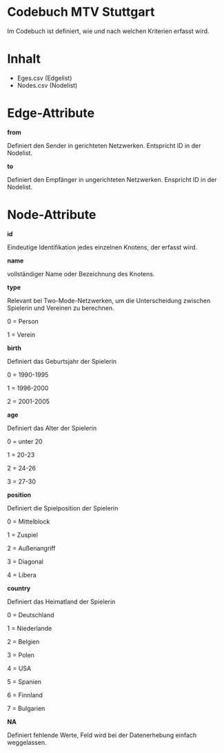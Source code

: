 # Codebuch MTV Stuttgart
Im Codebuch ist definiert, wie und nach welchen Kriterien erfasst wird.

# Inhalt
  + Eges.csv (Edgelist)
  + Nodes.csv (Nodelist)
  
# Edge-Attribute

**from**

Definiert den Sender in gerichteten Netzwerken. Entspricht ID in der Nodelist.

**to**

Definiert den Empfänger in ungerichteten Netzwerken. Enspricht ID in der Nodelist.

# Node-Attribute

**id**

Eindeutige Identifikation jedes einzelnen Knotens, der erfasst wird.

**name**

vollständiger Name oder Bezeichnung des Knotens.

**type**

Relevant bei Two-Mode-Netzwerken, um die Unterscheidung zwischen Spielerin und Vereinen zu berechnen.

0 = Person

1 = Verein

**birth**

Definiert das Geburtsjahr der Spielerin

0 = 1990-1995

1 = 1996-2000

2 = 2001-2005

**age**

Definiert das Alter der Spielerin

0 = unter 20

1 = 20-23

2 = 24-26

3 = 27-30

**position**

Definiert die Spielposition der Spielerin

0 = Mittelblock

1 = Zuspiel

2 = Außenangriff

3 = Diagonal

4 = Libera


**country**

Definiert das Heimatland der Spielerin 

0 = Deutschland

1 = Niederlande

2 = Belgien

3 = Polen

4 = USA

5 = Spanien

6 = Finnland

7 = Bulgarien

**NA**

Definiert fehlende Werte, Feld wird bei der Datenerhebung einfach weggelassen.

